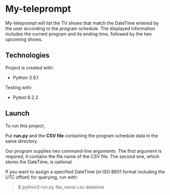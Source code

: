 # My-teleprompt
My-teleprompt will list the TV shows that match the DateTime entered by the user according to the program schedule. The displayed information includes the current program and its ending time, followed by the two upcoming shows.
## Technologies
Project is created with:
* Python 3.9.1

Testing with:
* Pytest 6.2.2
## Launch
To run this project,  

Put **run.py** and the **CSV file** containing the program schedule data in the same directory.  

Our program supplies two command-line arguments. The first argument is required, it contains the file name of the CSV file. The second one, which stores the DateTime, is optional.  

If you want to assign a specified DateTime (in ISO 8601 format including the UTC offset) for querying, run with:  
> $ python3 run.py file_name.csv datetime  

